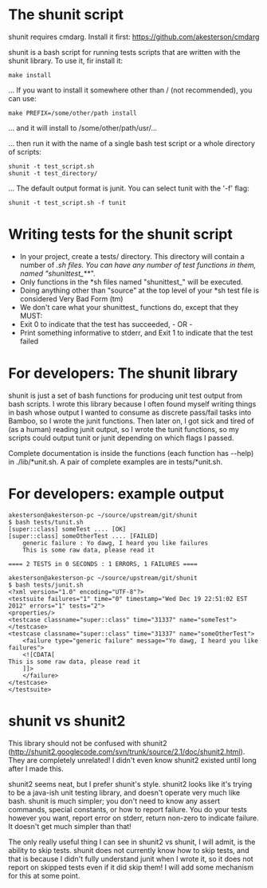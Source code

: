 The shunit script
======

shunit requires cmdarg. Install it first: https://github.com/akesterson/cmdarg

shunit is a bash script for running tests scripts that are written with the shunit library. To use it, fir install it:

    make install
    
... If you want to install it somewhere other than / (not recommended), you can use:

    make PREFIX=/some/other/path install
    
... and it will install to /some/other/path/usr/...

... then run it with the name of a single bash test script or a whole directory of scripts:

    shunit -t test_script.sh
    shunit -t test_directory/

... The default output format is junit. You can select tunit with the '-f' flag:

    shunit -t test_script.sh -f tunit

Writing tests for the shunit script
======

* In your project, create a tests/ directory. This directory will contain a number of *.sh files. You can have any number of test functions in them, named "shunittest_***".
* Only functions in the *sh files named "shunittest_" will be executed.
* Doing anything other than "source" at the top level of your *sh test file is considered Very Bad Form (tm)
* We don't care what your shunittest_ functions do, except that they MUST:
 * Exit 0 to indicate that the test has succeeded, - OR -
 * Print something informative to stderr, and Exit 1 to indicate that the test failed

For developers: The shunit library
======

shunit is just a set of bash functions for producing unit test output from bash scripts. I wrote this library because I often found myself writing things in bash whose output I wanted to consume as discrete pass/fail tasks into Bamboo, so I wrote the junit functions. Then later on, I got sick and tired of (as a human) reading junit output, so I wrote the tunit functions, so my scripts could output tunit or junit depending on which flags I passed.

Complete documentation is inside the functions (each function has --help) in ./lib/*unit.sh. A pair of complete examples are in tests/*unit.sh.

For developers: example output
==============

    akesterson@akesterson-pc ~/source/upstream/git/shunit
    $ bash tests/tunit.sh
    [super::class] someTest .... [OK]
    [super::class] someOtherTest .... [FAILED]
	    generic failure : Yo dawg, I heard you like failures
	    This is some raw data, please read it

    ==== 2 TESTS in 0 SECONDS : 1 ERRORS, 1 FAILURES ====

    akesterson@akesterson-pc ~/source/upstream/git/shunit
    $ bash tests/junit.sh
    <?xml version="1.0" encoding="UTF-8"?>
    <testsuite failures="1" time="0" timestamp="Wed Dec 19 22:51:02 EST 2012" errors="1" tests="2">
	<properties/>
	<testcase classname="super::class" time="31337" name="someTest">
	</testcase>
	<testcase classname="super::class" time="31337" name="someOtherTest">
	    <failure type="generic failure" message="Yo dawg, I heard you like failures">
		<![CDATA[
    This is some raw data, please read it
		]]>
	    </failure>
	</testcase>
    </testsuite>

shunit vs shunit2
=================

This library should not be confused with shunit2 (http://shunit2.googlecode.com/svn/trunk/source/2.1/doc/shunit2.html). They are completely unrelated! I didn't even know shunit2 existed until long after I made this.

shunit2 seems neat, but I prefer shunit's style. shunit2 looks like it's trying to be a java-ish unit testing library, and doesn't operate very much like bash. shunit is much simpler; you don't need to know any assert commands, special constants, or how to report failure. You do your tests however you want, report error on stderr, return non-zero to indicate failure. It doesn't get much simpler than that!

The only really useful thing I can see in shunit2 vs shunit, I will admit, is the ability to skip tests. shunit does not currently know how to skip tests, and that is because I didn't fully understand junit when I wrote it, so it does not report on skipped tests even if it did skip them! I will add some mechanism for this at some point.
